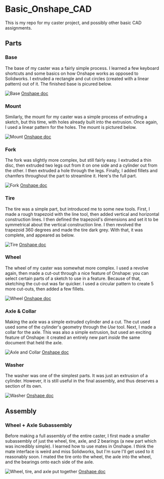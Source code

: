 # Basic_Onshape_CAD

This is my repo for my caster project, and possibly other basic CAD assignments.

## Parts

### Base

The base of my caster was a fairly simple process. I learned a few keyboard shortcuts and some basics on how Onshape works as opposed to Solidworks. I extruded a rectangle and cut circles (created with a linear pattern) out of it. The finished base is picured below.

![Base](https://github.com/rmiller85/Basic_Onshape_CAD/blob/master/images/Screenshot%202020-09-23%20at%201.08.01%20PM.png)
[Onshape doc](https://cvilleschools.onshape.com/documents/8f2eea04a2d3d11ddebf2a33/w/ae8c527a75aa80b07d4c327c/e/610272b5c1834c8678abe244)

### Mount

Similarly, the mount for my caster was a simple process of extruding a sketch, but this time, with holes already built into the extrusion. Once again, I used a linear pattern for the holes. The mount is pictured below.

![Mount](https://github.com/rmiller85/Basic_Onshape_CAD/blob/master/images/Screenshot%202020-09-28%20at%201.22.00%20PM.png)
[Onshape doc](https://cvilleschools.onshape.com/documents/705fede91a9b1248f2cf1069/w/9dfe62aa8e1aa6506b419aba/e/ea84f009931152757692fe41)

### Fork

The fork was slightly more complex, but still fairly easy. I extruded a thin disc, then extruded two legs out from it on one side and a cylinder out from the other. I then extruded a hole through the legs. Finally, I added fillets and chamfers throughout the part to streamline it. Here's the full part.

![Fork](https://github.com/rmiller85/Basic_Onshape_CAD/blob/master/images/Screenshot%202020-09-28%20at%208.10.39%20PM.png)
[Onshape doc](https://cvilleschools.onshape.com/documents/c6f5c0917be4a83e9e87ce89/w/3a5ef98ad11f0c4d5c7e748d/e/6c339db505ce3caa48a1f45d)

### Tire

The tire was a simple part, but introduced me to some new tools. First, I made a rough trapezoid with the line tool, then added vertical and horizontal construction lines. I then defined the trapezoid's dimensions and set it to be symmetrical about the vertical construction line. I then revolved the trapezoid 360 degrees and made the tire dark grey. With that, it was complete, and appeared as below.

![Tire](https://github.com/rmiller85/Basic_Onshape_CAD/blob/master/images/Screenshot%202020-09-28%20at%208.23.33%20PM.png)
[Onshape doc](https://cvilleschools.onshape.com/documents/082349333bad4f63f5c10c18/w/43a55ae8e80b5fc1a3311448/e/7471457a82b2daedd291968f)

### Wheel

The wheel of my caster was somewhat more complex. I used a revolve again, then made a cut-out through a nice feature of Onshape: you can select certain parts of a sketch to use in a feature. Because of that, sketching the cut-out was far quicker. I used a circular pattern to create 5 more cut-outs, then added a few fillets.

![Wheel](https://github.com/rmiller85/Basic_Onshape_CAD/blob/master/images/Screenshot%202020-09-30%20at%2011.31.57%20AM.png)
[Onshape doc](https://cvilleschools.onshape.com/documents/1b37b4f954cfde1beae6f6f6/w/bca42556f60ad7f1c102e065/e/076247a8b0aff12180c2bde4)

### Axle & Collar

Making the axle was a simple extruded cylinder and a cut. The cut used used some of the cylinder's geometry through the *Use* tool. Next, I made a collar for the axle. This was also a simple extrusion, but used an exciting feature of Onshape: it created an entirely new part *inside* the same document that held the axle.

![Axle and Collar](https://github.com/rmiller85/Basic_Onshape_CAD/blob/master/images/Screenshot%202020-09-30%20at%2012.01.09%20PM.png)
[Onshape doc](https://cvilleschools.onshape.com/documents/a16bef8d4b16f8a663b94255/w/9a0e2380238d3de9ac7dc78d/e/7d15e8004ddeff20f9e8e6f2)

### Washer

The washer was one of the simplest parts. It was just an extrusion of a cylinder. However, it is still useful in the final assembly, and thus deserves a section of its own.

![Washer](https://github.com/rmiller85/Basic_Onshape_CAD/blob/master/images/Screenshot%202020-09-30%20at%2012.00.39%20PM.png)
[Onshape doc](https://cvilleschools.onshape.com/documents/9740c2baaca9fd4c65bc9d8c/w/bc22fe45d54c0f36e117931c/e/3e6a9dfa816ed6f473907811)

## Assembly

### Wheel + Axle Subassembly

Before making a full assembly of the entire caster, I first made a smaller subassembly of just the wheel, tire, axle, and 2 bearings (a new part which was incredibly simple). I learned how to use mates in Onshape. I think the mate interface is weird and miss Solidworks, but I'm sure I'll get used to it reasonably soon. I mated the tire onto the wheel, the axle into the wheel, and the bearings onto each side of the axle.

![Wheel, tire, and axle put together](https://github.com/rmiller85/Basic_Onshape_CAD/blob/master/images/Screenshot%202020-09-30%20at%201.21.00%20PM.png)
[Onshape doc](https://cvilleschools.onshape.com/documents/6afac2393c5bc2b3544c9f31/w/63f5b182562c1177a8ac6958/e/367ef0c032168236bf5ffcd3)

